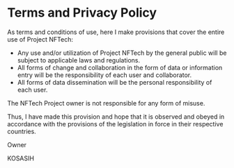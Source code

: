 # Terms and Privacy Policy
As terms and conditions of use, here I make provisions that cover the entire use of Project NFTech:

- Any use and/or utilization of Project NFTech by the general public will be subject to applicable laws and regulations.
- All forms of change and collaboration in the form of data or information entry will be the responsibility of each user and collaborator.
- All forms of data dissemination will be the personal responsibility of each user.

The NFTech Project owner is not responsible for any form of misuse.

Thus, I have made this provision and hope that it is observed and obeyed in accordance with the provisions of the legislation in force in their respective countries.

Owner

KOSASIH

